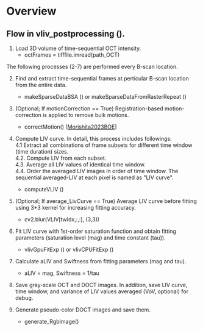Overview
==========
Flow in vliv_postprocessing ().
----------------------------------

1. Load 3D volume of time-sequential OCT intensity.
	- octFrames = tifffile.imread(path_OCT)
  
The following processes (2-7) are performed every B-scan location.  

2. Find and extract time-sequential frames at perticular B-scan location from the entire data.
	- makeSparseDataBSA () or makeSparseDataFromRasterRepeat ()

3. (Optional; If motionCorrection == True) Registration-based motion-correction is applied to remove bulk motions.
	- correctMotion() [[Morishita2023BOE](https://doi.org/10.1364/BOE.488097)]

4. Compute LIV curve.
In detail, this process includes followings:  
4.1 Extract all combinations of frame subsets for different time window (time duration) sizes.  
4.2. Compute LIV from each subset.  
4.3. Average all LIV values of identical time window.  
4.4. Order the averaged LIV images in order of time window. The sequential averaged-LIV at each pixel is named as "LIV curve".
	- computeVLIV ()

5. (Optional; If average_LivCurve == True) Average LIV curve before fitting using 3*3 kernel for increasing fitting accuracy.
	- cv2.blur(VLIV[twIdx,:,:], (3,3))
	
6. Fit LIV curve with 1st-order saturation function and obtain fitting parameters (saturation level (mag) and time constant (tau)).
	- vlivGpuFitExp () or vlivCPUFitExp ()
	
7. Calculate aLIV and Swiftness from fitting parameters (mag and tau).
	- aLIV = mag, Swiftness = 1/tau

8. Save gray-scale OCT and DOCT images. In addition, save LIV curve, time window, and variance of LIV values averaged (VoV, optional) for debug.

9. Generate pseudo-color DOCT images and save them.
	- generate_RgbImage()

